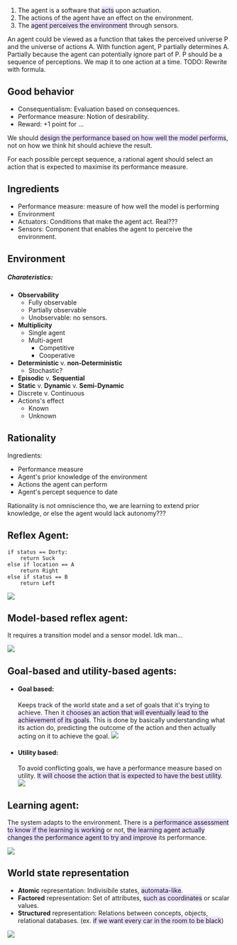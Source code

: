 1. The agent is a software that <span style="background:rgba(183, 152, 255, 0.3)">acts</span> upon actuation.
2. The actions of the agent have an effect on the environment.
3. The <span style="background:rgba(183, 152, 255, 0.3)">agent perceives the environment</span> through sensors.

An agent could be viewed as a function that takes the perceived universe P and the universe of actions A.
With function agent, P partially determines A.
Partially because the agent can potentially ignore part of P.
P should be a sequence of perceptions. We map it to one action at a time.
TODO: Rewrite with formula.

## Good behavior

- Consequentialism: Evaluation based on consequences.
- Performance measure: Notion of desirability.
- Reward: +1 point for ...

We should <span style="background:rgba(183, 152, 255, 0.3)">design the performance based on how well the model performs</span>, not on how we think hit should achieve the result.

For each possible percept sequence, a rational agent should select an action that is expected to maximise its performance measure.

## Ingredients

- Performance measure: measure of how well the model is performing
- Environment
- Actuators: Conditions that make the agent act. Real???
- Sensors: Component that enables the agent to perceive the environment.

## Environment

##### Charateristics:
- **Observability**
	- Fully observable
	- Partially observable
	- Unobservable: no sensors.
- **Multiplicity**
	- Single agent
	- Multi-agent
		- Competitive
		- Cooperative
- **Deterministic** v. **non-Deterministic**
	- Stochastic?
- **Episodic** v. **Sequential**
- **Static** v. **Dynamic** v. **Semi-Dynamic**
- Discrete v. Continuous
- Actions's effect
	- Known
	- Unknown


## Rationality

Ingredients:
- Performance measure
- Agent's prior knowledge of the environment
- Actions the agent can perform
- Agent's percept sequence to date

Rationality is not omniscience tho, we are learning to extend prior knowledge, or else the agent would lack autonomy???


## Reflex Agent:

```
if status == Dorty:
	return Suck
else if location == A
	return Right
else if status == B
	return Left
```

![](../z_images/Pasted%20image%2020230227170710.png)


## Model-based reflex agent:

It requires a transition model and a sensor model. Idk man...

![](../z_images/Pasted%20image%2020230227170740.png)

## Goal-based and utility-based agents:

- #### Goal based:
	Keeps track of the world state and a set of goals that it's trying to achieve. Then it <span style="background:rgba(183, 152, 255, 0.3)">chooses an action that will eventually lead to the achievement of its goals</span>.
	This is done by basically understanding what its action do, predicting the outcome of the action and then actually acting on it to achieve the goal.
	![](../z_images/Pasted%20image%2020230227170839.png)

- #### Utility based:
	To avoid conflicting goals, we have a performance measure based on utility. <span style="background:rgba(183, 152, 255, 0.3)">It will choose the action that is expected to have the best utility</span>.
	![](../z_images/Pasted%20image%2020230227170931.png)

## Learning agent:
The system adapts to the environment. There is a <span style="background:rgba(183, 152, 255, 0.3)">performance assessment to know if the learning is working</span> or not, <span style="background:rgba(183, 152, 255, 0.3)">the learning agent actually changes the performance agent to try and improve</span> its performance.

![](../z_images/Pasted%20image%2020230227172131.png)


## World state representation

- **Atomic** representation: Indivisibile states, <span style="background:rgba(183, 152, 255, 0.3)">automata-like</span>.
- **Factored** representation: Set of attributes, <span style="background:rgba(183, 152, 255, 0.3)">such as coordinates</span> or scalar values.
- **Structured** representation: Relations between concepts, objects, relational databases. (ex. <span style="background:rgba(183, 152, 255, 0.3)">if we want every car in the room to be black</span>)

![](../z_images/Pasted%20image%2020230227172725.png)